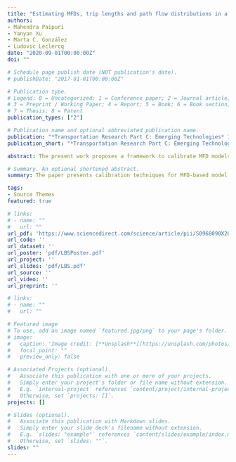 ```yaml
---
title: "Estimating MFDs, trip lengths and path flow distributions in a multi-region setting using mobile phone data"
authors: 
- Mahendra Paipuri
- Yanyan Xu
- Marta C. González
- Ludovic Leclercq
date: "2020-09-01T00:00:00Z"
doi: ""

# Schedule page publish date (NOT publication's date).
# publishDate: "2017-01-01T00:00:00Z"

# Publication type.
# Legend: 0 = Uncategorized; 1 = Conference paper; 2 = Journal article;
# 3 = Preprint / Working Paper; 4 = Report; 5 = Book; 6 = Book section;
# 7 = Thesis; 8 = Patent
publication_types: ["2"]

# Publication name and optional abbreviated publication name.
publication: "*Transportation Research Part C: Emerging Technologies* 118, 102709, September 2020"
publication_short: "*Transportation Research Part C: Emerging Technologies*"

abstract: The present work proposes a framework to calibrate MFD models using mobile phone data. The three major components to calibrate in the present context include MFD shape, regional trip lengths and path flow distribution. A trip enrichment scheme based on the map matching process is proposed for the trips that have sparser records. Time dependent penetration rates are estimated by fusing the OD matrix and the Loop Detector Data (LDD). Two different types of penetration rates of vehicles are proposed based on the OD flow and the trips starting within an origin, respectively. The estimated MFDs based on two types of penetration rates are stable with very low scatter. In the following step, macro-paths and their corresponding trip lengths are estimated. Dynamic evolution of trip lengths is demonstrated using the present data, which is otherwise very difficult to capture with other types of data sources. Another important component calibrated is the time dependent path flow distribution between the different macro-paths for a given OD pair. The manuscript is concluded by presenting the time evolution of the User Equilibrium (UE) gap for different macroscopic OD pairs.

# Summary. An optional shortened abstract.
summary: The paper presents calibration techniques for MFD-based model using massive Location Based Service (LBS) mobile data.

tags:
- Source Themes
featured: true

# links:
# - name: ""
#   url: ""
url_pdf: 'https://www.sciencedirect.com/science/article/pii/S0968090X20306240'
url_code: ''
url_dataset: ''
url_poster: 'pdf/LBSPoster.pdf'
url_project: ''
url_slides: 'pdf/LBS.pdf'
url_source: ''
url_video: ''
url_preprint: ''

# links:
# - name: ""
#   url: ""

# Featured image
# To use, add an image named `featured.jpg/png` to your page's folder. 
# image:
#   caption: 'Image credit: [**Unsplash**](https://unsplash.com/photos/jdD8gXaTZsc)'
#   focal_point: ""
#   preview_only: false

# Associated Projects (optional).
#   Associate this publication with one or more of your projects.
#   Simply enter your project's folder or file name without extension.
#   E.g. `internal-project` references `content/project/internal-project/index.md`.
#   Otherwise, set `projects: []`.
projects: []

# Slides (optional).
#   Associate this publication with Markdown slides.
#   Simply enter your slide deck's filename without extension.
#   E.g. `slides: "example"` references `content/slides/example/index.md`.
#   Otherwise, set `slides: ""`.
slides: ""
---
```

